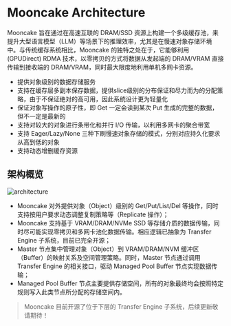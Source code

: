 # Mooncake Architecture

Mooncake 旨在通过在高速互联的 DRAM/SSD 资源上构建一个多级缓存池，来提升大型语言模型（LLM）等场景下的推理效率，尤其是在慢速对象存储环境中。与传统缓存系统相比，Mooncake 的独特之处在于，它能够利用 (GPUDirect) RDMA 技术，以零拷贝的方式将数据从发起端的 DRAM/VRAM 直接传输到接收端的 DRAM/VRAM，同时最大限度地利用单机多网卡资源。

- 提供对象级别的数据存储服务
- 支持在缓存层多副本保存数据，提供slice级别的分布保证和尽力而为的分配策略，由于不保证绝对的高可用，因此系统设计更为轻量化
- 保证对象写操作的原子性，即 Get 一定会读到某次 Put 生成的完整的数据，但不一定是最新的
- 支持对较大的对象进行条带化和并行 I/O 传输，以利用多网卡的聚合带宽
- 支持 Eager/Lazy/None 三种下刷慢速对象存储的模式，分别对应持久化要求从高到低的对象
- 支持动态增删缓存资源

## 架构概览
![architecture](../../image/mooncake-store.png)
- Mooncake 对外提供对象（Object）级别的 Get/Put/List/Del 等操作，同时支持按用户要求动态调整复制策略等（Replicate 操作）；
- Mooncake 支持基于 VRAM/DRAM/NVMe SSD 等存储介质的数据传输，同时尽可能实现零拷贝和多网卡池化数据传输。相应逻辑已抽象为 Transfer Engine 子系统，目前已完全开源；
- Master 节点集中管理对象（Object）到 VRAM/DRAM/NVM 缓冲区（Buffer）的映射关系及空间管理策略。同时，Master 节点通过调用 Transfer Engine 的相关接口，驱动 Managed Pool Buffer 节点实现数据传输；
- Managed Pool Buffer 节点主要提供存储空间，所有的对象最终均会按照特定规则写入此类节点所分配的存储空间内。

> Mooncake 目前开源了位于下层的 Transfer Engine 子系统，后续更新敬请期待！
